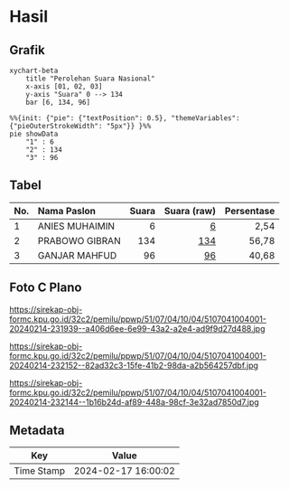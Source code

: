# Hasil

## Grafik

```mermaid
xychart-beta
    title "Perolehan Suara Nasional"
    x-axis [01, 02, 03]
    y-axis "Suara" 0 --> 134
    bar [6, 134, 96]
```

```mermaid
%%{init: {"pie": {"textPosition": 0.5}, "themeVariables": {"pieOuterStrokeWidth": "5px"}} }%%
pie showData
    "1" : 6
    "2" : 134
    "3" : 96
```

## Tabel

| No. | Nama Paslon    | Suara | Suara (raw) | Persentase |
|:--- |:-------------- | -----:| -----------:| ----------:|
| 1   | ANIES MUHAIMIN | 6     | [6][p-1]    | 2,54       |
| 2   | PRABOWO GIBRAN | 134   | [134][p-2]  | 56,78      |
| 3   | GANJAR MAHFUD  | 96    | [96][p-3]   | 40,68      |


[p-1]: https://github.com/gigit-pemilu/pemilu-2024/blob/main/pilpres/hitung-suara/sub/51-bali/sub/07-karangasem/sub/04-karangasem/sub/1004-karangasem/sub/001-tps/sub/paslon-1.txt
[p-2]: https://github.com/gigit-pemilu/pemilu-2024/blob/main/pilpres/hitung-suara/sub/51-bali/sub/07-karangasem/sub/04-karangasem/sub/1004-karangasem/sub/001-tps/sub/paslon-2.txt
[p-3]: https://github.com/gigit-pemilu/pemilu-2024/blob/main/pilpres/hitung-suara/sub/51-bali/sub/07-karangasem/sub/04-karangasem/sub/1004-karangasem/sub/001-tps/sub/paslon-3.txt

## Foto C Plano

https://sirekap-obj-formc.kpu.go.id/32c2/pemilu/ppwp/51/07/04/10/04/5107041004001-20240214-231939--a406d6ee-6e99-43a2-a2e4-ad9f9d27d488.jpg

https://sirekap-obj-formc.kpu.go.id/32c2/pemilu/ppwp/51/07/04/10/04/5107041004001-20240214-232152--82ad32c3-15fe-41b2-98da-a2b564257dbf.jpg

https://sirekap-obj-formc.kpu.go.id/32c2/pemilu/ppwp/51/07/04/10/04/5107041004001-20240214-232144--1b16b24d-af89-448a-98cf-3e32ad7850d7.jpg


## Metadata

| Key        | Value               |
| ---------- | ------------------- |
| Time Stamp | 2024-02-17 16:00:02 |



